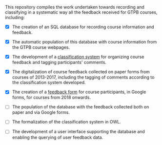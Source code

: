 This repository compiles the work undertaken towards recording and classifying in a systematic way all the feedback received for GTPB courses, including:
- [x] The creation of an SQL database for recording course information and feedback.
- [x] The automatic population of this database with course information from the GTPB course webpages.
- [x] The development of a [classification system](https://github.com/GTPB/Training_Course_Feedback/tree/master/Maps) for organizing course feedback and tagging participants' comments.
- [x] The digitalization of course feedback collected on paper forms from courses of 2013-2017, including the tagging of comments according to the classification system developed.
- [x] The creation of a [feedback form](https://docs.google.com/forms/d/1z3XsVXqkGqQfd8m7ScbSw83B9cBCdpQ5nqQVqzkycd4/edit?usp=sharing) for course participants, in Google forms, for courses from 2018 onwards.
- [ ] The population of the database with the feedback collected both on paper and via Google forms.
- [ ] The formalization of the classification system in OWL.
- [ ] The development of a user interface supporting the database and enabling the querying of user feedback data.

